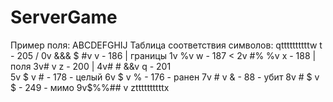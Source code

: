 # ServerGame #
Пример поля:   ABCDEFGHIJ             Таблица соответствия символов:
              qttttttttttw            t - 205  /
             0v &&&  $  #v            v - 186  |  границы
             1v         %v            w - 187 <
             2v   #%    %v            x - 188  |  поля
             3v#         v            z - 200  |
             4v#   #   &&v            q - 201  \
             5v        $ v            # - 178 - целый
             6v  $       v            % - 176 - ранен
             7v    #     v            & - 88  - убит
             8v #   $    v            $ - 249 - мимо
             9v$%%##     v
              zttttttttttx

